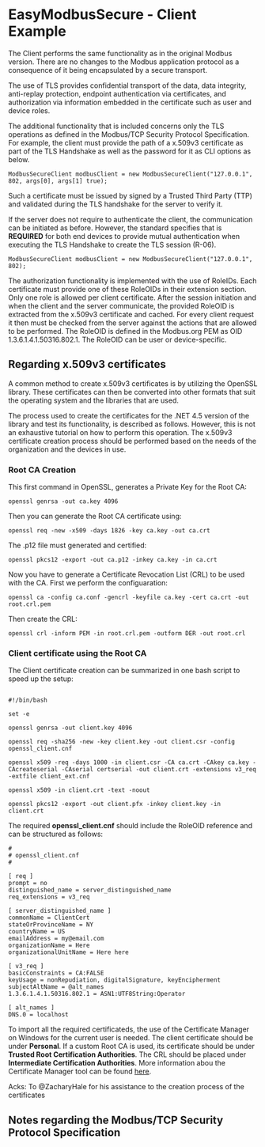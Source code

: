 ﻿# EasyModbusSecure - Client Example

The Client performs the same functionality as in the original Modbus version. There are no changes to the Modbus application protocol as a consequence of it being encapsulated by a secure transport.

The use of TLS provides confidential transport of the data, data integrity, anti-replay protection, endpoint authentication via certificates, and authorization via information embedded in the certificate 
such as user and device roles.

The additional functionality that is included concerns only the TLS operations as defined in the Modbus/TCP Security Protocol Specification. For example, the client must provide the path of a x.509v3 
certificate as part of the TLS Handshake as well as the password for it as CLI options as below.

```
ModbusSecureClient modbusClient = new ModbusSecureClient("127.0.0.1", 802, args[0], args[1] true);
```

Such a certificate must be issued by signed by a Trusted Third Party (TTP) and validated during the TLS handshake for the server to verify it.

If the server does not require to authenticate the client, the communication can be initiated as before. However, the standard specifies that is **REQUIRED** for both end devices to provide 
mutual authentication when executing the TLS Handshake to create the TLS session (R-06).

```
ModbusSecureClient modbusClient = new ModbusSecureClient("127.0.0.1", 802);
```

The authorization functionality is implemented with the use of RoleIDs. Each certificate must provide one of these RoleOIDs in their extension section. Only one role is allowed per client certificate.
After the session initiation and when the client and the server communicate, the provided RoleOID is extracted from the x.509v3 certificate and cached. For every client request it then must be checked from 
the server against the actions that are allowed to be performed. The RoleOID is defined in the Modbus.org PEM as OID 1.3.6.1.4.1.50316.802.1. The RoleOID can be user or device-specific.

## Regarding x.509v3 certificates

A common method to create x.509v3 certificates is by utilizing the OpenSSL library. These certificates can then be converted into other formats that suit the operating system and the libraries that are used.

The process used to create the certificates for the .NET 4.5 version of the library and test its functionality, is described as follows. However, this is not an exhaustive tutorial on how to perform this operation.
The x.509v3 certificate creation process should be performed based on the needs of the organization and the devices in use.

### Root CA Creation

This first command in OpenSSL, generates a Private Key for the Root CA:

```
openssl genrsa -out ca.key 4096
```

Then you can generate the Root CA certificate using:

```
openssl req -new -x509 -days 1826 -key ca.key -out ca.crt
```

The .p12 file must generated and certified:

```
openssl pkcs12 -export -out ca.p12 -inkey ca.key -in ca.crt
```

Now you have to generate a Certificate Revocation List (CRL) to be used with the CA. First we perform the configuaration:

```
openssl ca -config ca.conf -gencrl -keyfile ca.key -cert ca.crt -out root.crl.pem
```

Then create the CRL:

```
openssl crl -inform PEM -in root.crl.pem -outform DER -out root.crl
```

### Client certificate using the Root CA

The Client certificate creation can be summarized in one bash script to speed up the setup:

```

#!/bin/bash

set -e

openssl genrsa -out client.key 4096

openssl req -sha256 -new -key client.key -out client.csr -config openssl_client.cnf

openssl x509 -req -days 1000 -in client.csr -CA ca.crt -CAkey ca.key -CAcreateserial -CAserial certserial -out client.crt -extensions v3_req -extfile client_ext.cnf

openssl x509 -in client.crt -text -noout

openssl pkcs12 -export -out client.pfx -inkey client.key -in client.crt

```

The required **openssl_client.cnf** should include the RoleOID reference and can be structured as follows:

```
#
# openssl_client.cnf
#

[ req ]
prompt = no
distinguished_name = server_distinguished_name
req_extensions = v3_req

[ server_distinguished_name ]
commonName = ClientCert
stateOrProvinceName = NY
countryName = US
emailAddress = my@email.com
organizationName = Here
organizationalUnitName = Here here

[ v3_req ]
basicConstraints = CA:FALSE
keyUsage = nonRepudiation, digitalSignature, keyEncipherment
subjectAltName = @alt_names
1.3.6.1.4.1.50316.802.1 = ASN1:UTF8String:Operator

[ alt_names ]
DNS.0 = localhost

```

To import all the required certificateds, the use of the Certificate Manager on Windows for the current user is needed. The client certificate should be under **Personal**. If a custom Root CA is used,
its certificate should be under **Trusted Root Certification Authorities**. The CRL should be placed under **Intermediate Certification Authorities**.
More information abou the Certificate Manager tool can be found [here](https://docs.microsoft.com/en-us/dotnet/framework/wcf/feature-details/how-to-view-certificates-with-the-mmc-snap-in#to-view-certificates-for-the-current-user). 

Acks: To @ZacharyHale for his assistance to the creation process of the certificates

## Notes regarding the Modbus/TCP Security Protocol Specification

